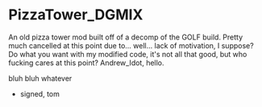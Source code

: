 # PizzaTower_DGMIX
An old pizza tower mod built off of a decomp of the GOLF build.
Pretty much cancelled at this point due to... well... lack of motivation, I suppose?
Do what you want with my modified code, it's not all that good, but who fucking cares at this point?
Andrew_Idot, hello.

bluh bluh whatever
- signed, tom
